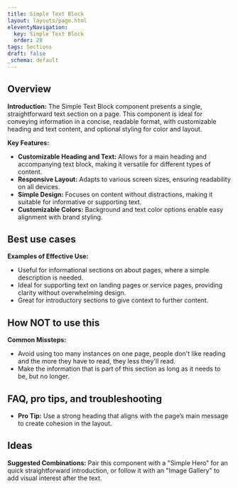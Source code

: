 ```yaml
---
title: Simple Text Block
layout: layouts/page.html
eleventyNavigation:
  key: Simple Text Block
  order: 28
tags: Sections
draft: false
_schema: default
---
```

## Overview
**Introduction:** The Simple Text Block component presents a single, straightforward text section on a page. This component is ideal for conveying information in a concise, readable format, with customizable heading and text content, and optional styling for color and layout.

**Key Features:** 
- **Customizable Heading and Text:** Allows for a main heading and accompanying text block, making it versatile for different types of content.
- **Responsive Layout:** Adapts to various screen sizes, ensuring readability on all devices.
- **Simple Design:** Focuses on content without distractions, making it suitable for informative or supporting text.
- **Customizable Colors:** Background and text color options enable easy alignment with brand styling.

## Best use cases
**Examples of Effective Use:** 
- Useful for informational sections on about pages, where a simple description is needed.
- Ideal for supporting text on landing pages or service pages, providing clarity without overwhelming design.
- Great for introductory sections to give context to further content.

## How **NOT** to use this
**Common Missteps:** 
- Avoid using too many instances on one page, people don't like reading and the more they have to read, they less they'll read.
- Make the information that is part of this section as long as it needs to be, but no longer.

## FAQ, pro tips, and troubleshooting
- **Pro Tip:** Use a strong heading that aligns with the page’s main message to create cohesion in the layout.

## Ideas
**Suggested Combinations:** Pair this component with a "Simple Hero" for an quick straightforward introduction, or follow it with an "Image Gallery" to add visual interest after the text.

